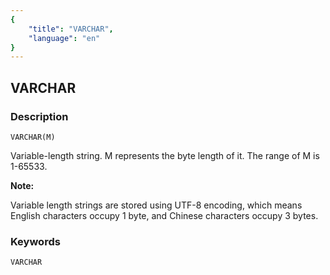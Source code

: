 ```yaml
---
{
    "title": "VARCHAR",
    "language": "en"
}
---
```


<!-- 
Licensed to the Apache Software Foundation (ASF) under one
or more contributor license agreements.  See the NOTICE file
distributed with this work for additional information
regarding copyright ownership.  The ASF licenses this file
to you under the Apache License, Version 2.0 (the
"License"); you may not use this file except in compliance
with the License.  You may obtain a copy of the License at

  http://www.apache.org/licenses/LICENSE-2.0

Unless required by applicable law or agreed to in writing,
software distributed under the License is distributed on an
"AS IS" BASIS, WITHOUT WARRANTIES OR CONDITIONS OF ANY
KIND, either express or implied.  See the License for the
specific language governing permissions and limitations
under the License.
-->

## VARCHAR
### Description
```
VARCHAR(M)
```

Variable-length string. M represents the byte length of it. The range of M is 1-65533.

**Note:** 

Variable length strings are stored using UTF-8 encoding, which means English characters occupy 1 byte, and Chinese characters occupy 3 bytes.

### Keywords
```
VARCHAR
```

